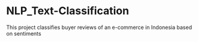 # NLP_Text-Classification
This project classifies buyer reviews of an e-commerce in Indonesia based on sentiments
